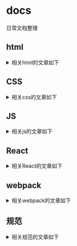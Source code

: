 # docs
日常文档整理


## html

<details>
    <summary>相关html的文章如下</summary>
    
     
    
</details>


## CSS

<details>
    <summary>相关css的文章如下</summary>
    
     
    
</details>

## JS
<details>
    <summary>相关js的文章如下</summary>
    
     
    []
    
</details>

## React

<details>
    <summary>相关React的文章如下</summary>
    
[Hook简介/Hook预览](https://github.com/krislee94/docs/issues/17)
[使用State Hook](https://github.com/krislee94/docs/issues/18)
    
</details>

## webpack


<details>
    <summary>相关webpack的文章如下</summary>
    
     
[webpack(1)学习](https://github.com/krislee94/docs/blob/master/webpack%20-%20(%E4%B8%80).md)

[webpack(2)学习](https://github.com/krislee94/docs/blob/master/webpack4-%EF%BC%88%E4%BA%8C%EF%BC%89.md)


[webpack-ssr(3)](https://github.com/krislee94/docs/blob/master/webpack-SSR)

[webpack(4)构建性能的优化](https://github.com/krislee94/docs/issues/7)

[webpack(5)速度与体积的分析](https://github.com/krislee94/docs/issues/6)

[webpack(6)日志，构建异常](https://github.com/krislee94/docs/issues/3)


[与webpack同为打包工具的gulp](https://github.com/krislee94/docs/blob/master/gulp%E6%89%93%E5%8C%85.md)



    
</details>


## 规范

<details>
    <summary>相关规范的文章如下</summary>


[Airbnb 规范整理](https://github.com/krislee94/docs/blob/master/%E6%95%B4%E7%90%86Airbnb%E7%9A%84JS%E5%86%85%E5%AE%B9.md) 
    
</details>



